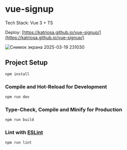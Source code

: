 # vue-signup

Tech Stack: Vue 3 + TS

Deploy: [https://katriosa.github.io/vue-signup/](https://katriosa.github.io/vue-signup/)


![Снимок экрана 2025-03-19 231030](https://github.com/user-attachments/assets/a6d5513b-05a0-4954-b2b2-38304fec3641)
## Project Setup

```sh
npm install
```

### Compile and Hot-Reload for Development

```sh
npm run dev
```

### Type-Check, Compile and Minify for Production

```sh
npm run build
```

### Lint with [ESLint](https://eslint.org/)

```sh
npm run lint
```
